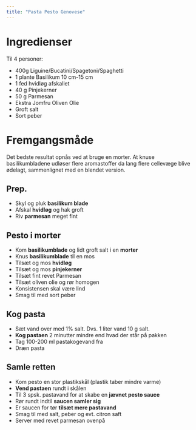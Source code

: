 ```yaml
---
title: "Pasta Pesto Genovese"
---
```



# Ingredienser

Til 4 personer:

- 400g Liguine/Bucatini/Spagetoni/Spaghetti
- 1 plante Basilikum 10 cm-15 cm
- 1 fed hvidløg afskallet
- 40 g Pinjekerner
- 50 g Parmesan
- Ekstra Jomfru Oliven Olie
- Groft salt
- Sort peber

# Fremgangsmåde

Det bedste resultat opnås ved at bruge en morter. At knuse basilikumbladene udløser flere aromastoffer da lang flere cellevæge blive ødelagt, sammenlignet med en blendet version. 


## Prep.
- Skyl og pluk **basilikum blade**
- Afskal **hvidløg** og hak groft
- Riv **parmesan** meget fint

## Pesto i morter
- Kom **basilikumblade** og lidt groft salt i en **morter**
- Knus **basilikumblade** til en mos
- Tilsæt og mos **hvidløg**
- Tilsæt og mos **pinjekerner**
- Tilsæt fint revet Parmesan
- Tilsæt oliven olie og rør homogen
- Konsistensen skal være lind 
- Smag til med sort peber

## Kog pasta
- Sæt vand over med 1% salt. Dvs. 1 liter vand 10 g salt.
- **Kog pastaen** 2 minutter mindre end hvad der står på pakken
- Tag 100-200 ml pastakogevand fra
- Dræn pasta

## Samle retten
- Kom pesto en stor plastikskål (plastik taber mindre varme)
- **Vend pastaen** rundt i skålen
- Til 3 spsk. pastavand for at skabe en **jævnet pesto sauce**
- Rør rundt indtil **saucen samler sig**
- Er saucen for tør **tilsæt mere pastavand**
- Smag til med salt, peber og evt. citron saft
- Server med revet parmesan ovenpå